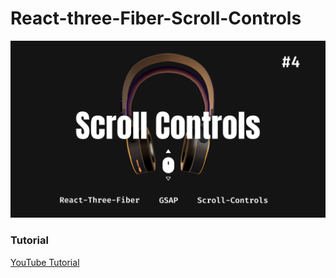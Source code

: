 # React-three-Fiber-Scroll-Controls

![alt text](./public/cover.png)

### Tutorial

[YouTube Tutorial](https://www.google.com)
